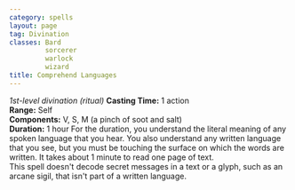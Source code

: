 ```yaml
---
category: spells
layout: page
tag: Divination
classes: Bard
         sorcerer
         warlock
         wizard
title: Comprehend Languages 
---
```

_1st-level divination (ritual)_ 
**Casting Time:** 1 action    
**Range:** Self    
**Components:** V, S, M (a pinch of soot and salt)    
**Duration:** 1 hour 
For the duration, you understand the literal meaning of any spoken language that you hear. You also understand any written language that you see, but you must be touching the surface on which the words are written. It takes about 1 minute to read one page of text.    
This spell doesn't decode secret messages in a text or a glyph, such as an arcane sigil, that isn't part of a written language. 